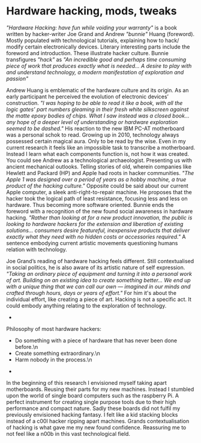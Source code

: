 # Hardware hacking, mods, tweaks 



*"Hardware Hacking: have fun while voiding your warranty"* is a book written by hacker-writer Joe Grand and Andrew *"bunnie"* Huang (foreword). Mostly populated with technological tutorials, explaining how to hack/ modify certain electronically devices. Literary interesting parts include the foreword and introduction. These illustrate hacker culture. Bunnie transfigures *"hack"* as *"An incredible good and perhaps time consuming piece of work that produces exactly what is needed... A desire to play with and understand technology, a modern manifestation of exploration and passion"* 



Andrew Huang is emblematic of the hardware culture and its origin. 
As an early participant he perceived the evolution of electronic devices’ construction.
*"I was hoping to be able to read it like a book, with all the logic gates’ part numbers gleaming 
in their fresh white silkscreen against the matte epoxy bodies of chips. What I saw instead was a closed book… 
any hope of a deeper level of understanding or hardware exploration seemed to be dashed."*
His reaction to the new IBM PC-AT motherboard was a personal schok to read. Growing up in 2010, 
technology always possessed certain magical aura. Only to be read by the wise. Even in my current research 
it feels like an impossible task to transcribe a motherboard. Instead I learn what each components function is,
not how it was created. You could see Andrew as a technological archaeologist. 
Presenting us with ancient mechanical outlooks. Telling stories of old, wherein companies 
like Hewlett and Packard (HP) and Apple had roots in hacker communities. 
*"The Apple 1 was designed over a period of years as a hobby machine, a true product of the hacking culture."* 
Opposite could be said about our current Apple computer, a sleek anti-right-to-repair machine. He proposes that the hacker took the logical path of least resistance, focusing less and less on hardware. Thus becoming more software oriented. Bunnie ends the foreword with a recognition of the new found social awareness in hardware hacking. *"Rather than looking at for a new product innovation, the public is looking to hardware hackers for 
the extension and liberation of existing solutions… consumers desire featureful, inexpensive products 
that deliver exactly what they need with no hidden costs or accessories required."*
A sentence embodying current artistic movements questioning humans relation with technology. 



Joe Grand’s reading of hardware hacking feels different. Still contextualised in social politics, 
he is also aware of its artistic nature of self expression. 
*"Taking an ordinary piece of equipment and turning it into a personal work of art. Building on an existing idea to create something better… 
We end up with a unique thing that we can call our own — imagined in our minds and crafted through hours, 
days or years of effort."* 
For him it's about the individual effort, like creating a piece of art. 
Hacking is not a specific act. It could embody anything relating to the exploration of technology. 


*
Philosophy of most hardware hackers:
- Do something with a piece of hardware that has never been done before.\n
- Create something extraordinary.\n
- Harm nobody in the process.\n
*



In the beginning of this research I envisioned myself taking apart motherboards. 
Reusing their parts for my new machines. Instead I stumbled upon the world of single board computers 
such as the raspberry Pi. A perfect instrument for creating single purpose tools due to their high performance 
and compact nature. Sadly these boards did not fulfil my previously envisioned hacking fantasy. 
I felt like a kid stacking blocks instead of a c00l hacker ripping apart machines. 
Grands contextualisation of hacking is what gave me my new found confidence. 
Reassuring me to not feel like a n00b in this vast technological field. 
 
